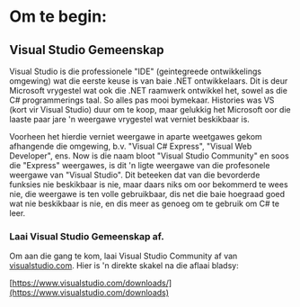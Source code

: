 # Om te begin:

## Visual Studio Gemeenskap

Visual Studio is die professionele "IDE" (geintegreede ontwikkelings omgewing) wat die eerste keuse is van baie .NET ontwikkelaars. Dit is deur Microsoft vrygestel wat ook die .NET raamwerk ontwikkel het, sowel as die C# programmerings taal. So alles pas mooi bymekaar. Histories was VS (kort vir Visual Studio) duur om te koop, maar gelukkig het Microsoft oor die laaste paar jare 'n weergawe vrygestel wat verniet beskikbaar is.

Voorheen het hierdie verniet weergawe in aparte weetgawes gekom afhangende die omgewing, b.v. "Visual C# Express", "Visual Web Developer", ens. Now is die naam bloot "Visual Studio Community" en soos die "Express" weergawes, is dit 'n ligte weergawe van die profesonele weergawe van "Visual Studio". Dit beteeken dat van die bevorderde funksies nie beskikbaar is nie, maar daars niks om oor bekommerd te wees nie, die weergawe is ten volle gebruikbaar, dis net die baie hoegraad goed wat nie beskikbaar is nie, en dis meer as genoeg om te gebruik om C# te leer.

### Laai Visual Studio Gemeenskap af.

Om aan die gang te kom, laai Visual Studio Community af van [visualstudio.com](http://www.visualstudio.com). Hier is 'n direkte skakel na die aflaai bladsy:

[https://www.visualstudio.com/downloads/](https://www.visualstudio.com/downloads)